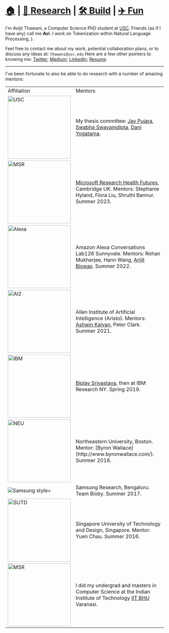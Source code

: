 # **[🏠](https://avi-jit.github.io/)** | [🔬 Research](https://avi-jit.github.io/papers) | [🛠️ Build](https://avi-jit.github.io/work) | [✈️ Fun](https://avi-jit.github.io/fun) 

I'm Avijit Thawani, a Computer Science PhD student at [USC](https://www.cs.usc.edu). Friends (as if I have any) call me **Avi**. I work on Tokenization within Natural Language Processing, ).

Feel free to contact me about my work, potential collaboration plans, or to discuss any ideas at:   `thawani@usc.edu`
Here are a few other pointers to knowing me:
[Twitter](https://twitter.com/thawani_avijit); [Medium](https://medium.com/@avijitthawani); [LinkedIn](https://www.linkedin.com/in/avijitthawani/); [Resume](https://www.overleaf.com/read/pfvrgckrmmqv).

---
I've been fortunate to also be able to do research with a number of amazing mentors:

<table>
<tr>
<td>Affiliation</td><td>Mentors</td>

<tr>
<td> <img src="https://drive.google.com/uc?export=view&id=1E8eZggHzxcg-7hF4frzmEtP8lqt8aGD1" alt="USC" style="width:200px;"/></td>
<td> My thesis committee: <a href="http://jaypujara.org">Jay Pujara</a>, <a href="http://swabhs.com">Swabha Swayamdipta</a>, <a href="https://dyogatama.github.io/">Dani Yogatama</a>. </td>
</tr>

<tr>
<td> <img src="https://drive.google.com/uc?export=view&id=10EwxMDgcnySlcpoIM4H6BOoqGMvtTt-m" alt="MSR" style="width:200px;"/></td>
<td> <a href="https://www.microsoft.com/en-us/research/lab/microsoft-health-futures/">Microsoft Research Health Futures</a>, Cambridge UK. Mentors: Stephanie Hyland, Flora Liu, Shruthi Bannur. Summer 2023. </td>
</tr>

<tr>
<td> <img src="https://drive.google.com/uc?export=view&id=12k74g2Sbiq5a89MF9buK__iOElNWJF3M" alt="Alexa" style="width:200px;"/></td>
<td> Amazon Alexa Conversations Lab126 Sunnyvale. Mentors: Rohan Mukherjee, Hann Wang, <a href="https://www.amazon.science/author/arjit-biswas">Arijit Biswas</a>. Summer 2022. </td>
</tr>

<tr>
<td> <img src="https://drive.google.com/uc?export=view&id=1iUX8NmX_Sz5-MKdlN1NhWhXjEr-96kY5" alt="AI2" style="width:200px;"/></td>
<td> Allen Institute of Artificial Intelligence (Aristo). Mentors: <a href="http://ashwinkalyan.com/">Ashwin Kalyan</a>, Peter Clark. Summer 2021.</td>
</tr>

<tr>
<td> <img src="https://drive.google.com/uc?export=view&id=12_X0AXjNcn1Qt1mHWTPYN2OgkoeLy7yh" alt="IBM" style="width:200px;"/></td>
<td> <a href="https://sites.google.com/site/biplavsrivastava/">Biplav Srivastava</a>, then at IBM Research NY. Spring 2019. </td>
</tr>

<tr>
<td> <img src="https://drive.google.com/uc?export=view&id=15PEiTs6m5CoErKemda8iAQiQ4EJg4eGv" alt="NEU" style="width:200px;"/></td>
<td> Northeastern University, Boston. Mentor: [Byron Wallace](http://www.byronwallace.com/). Summer 2018. </td>
</tr>

<tr>
<td> <img src="https://drive.google.com/uc?export=view&id=1A7OkF-Xu9eMKbD6pa6_00z7rUC34vyqU" alt="Samsung style="width:200px;"/></td>
<td> Samsung Research, Bengaluru. Team Bixby. Summer 2017. </td>
</tr>

<tr>
<td> <img src="https://drive.google.com/uc?export=view&id=1Eu4q54TZVmyOmxq4o2pfin6Tg6qTN0iC" alt="SUTD" style="width:200px;"/></td>
<td> Singapore University of Technology and Design, Singapore. Mentor: Yuen Chau. Summer 2016. </td>
</tr>

<tr>
<td> <img src="https://drive.google.com/uc?export=view&id=1ZXDsagRmw9nghQX8Npf4XWTZ7YBMDqEE" alt="MSR" style="width:200px;"/></td>
<td>  I did my undergrad and masters in Computer Science at the Indian Institute of Technology <a href="https://www.iitbhu.ac.in/dept/cse">IIT BHU</a> Varanasi. </td>
</tr>

<!---# Updates

**2023:** Interned at Microsoft Research Cambridge (UK) with the Health Futures team, on the topic of Radiology Visual Question Answering. I was fortunate to present our [open-source literature review tool](https://github.com/EshaanAgg/Research-Literature-Manager) in a [talk at ISI](https://youtu.be/FUIq9-lJ9ag?si=YjWr4ZFZjReJsEI2). And Saras, my edtech AI chatbot, stood 3rd at VGSA Trojan Tank and was a semi-finalist at USC's New Venture Seed Contest.

**2022:** Interned at Amazon Lab126 with the Alexa Conversations team, on the topic of compositional generalization.
And presented work with Dipesh Kumar, at the ACL 2022 Workshop on Negative Insights, Dublin.

**2021:** Interned at AI2, Seattle.
Tragic times in India. In between arranging oxygen for dying relatives and myself recovering from Covid-19, I tried to [visualize](https://avi-jit.github.io/covid-india/scatter) the scale of the Indian crisis for Americans to better comprehend it. 
Meanwhile, our NAACL 2021 Survey on [Numeracy in NLP](https://www.aclweb.org/anthology/2021.naacl-main.53/) featured in [Sebastian Ruder's NLP newsletter](https://newsletter.ruder.io/issues/eacl-iclr-naacl-papers-round-up-research-reality-checks-ml-on-code-592784)!

**2020:** Selected for [MLSS 2020](http://mlss.tuebingen.mpg.de/2020/schedule.html). We also fundraised registration fees to sponsor four Indian undergrads' attendance at [EMNLP 2020](https://2020.emnlp.org/). In other news, [TG](https://isi.edu/~tg/), [Harsh](https://harsh-agarwal.github.io/about/), and I submitted a proposal to the [government of India](http://thesciencepolicyforum.org/initiatives/eti/) on identifying Indian vernacular NLP as an emerging technology. Update: Our proposal was unfortunately not selected, but we'd love to hear your feedback so here's [the link](https://docs.google.com/document/d/1ObqEGVVx3Co7LrwipsFuJddm1CRnLjAe6D2we7XSzRI/edit?usp=sharing).

**2019:** Started my PhD at USC on Annenberg Fellowship. Presented at the Machine Learning Healthcare Conference, Michigan. Also attended CVPR, ICML, and SIGGRAPH, West Coast NLP, and SoCal NLP.
We [ranked third](http://www.cs.ox.ac.uk/isg/challenges/sem-tab/2019/certificates/certificates_tabularisi.pdf) in the IBM sponsored [Table-to-KG matching challenge](http://www.cs.ox.ac.uk/isg/challenges/sem-tab/) at the International Semantic Web Conference ([ISWC 2019](http://iswc2019.semanticweb.org)) . Here's the [system description paper](http://www.cs.ox.ac.uk/isg/challenges/sem-tab/papers/Tabularisi.pdf) we wrote, and [here are the slides](https://docs.google.com/presentation/d/1xItRNKh020nIcDBYKSOjQPPcJDQCkLy2qk628wrze8A/edit?usp=sharing). I also wrote a [blog](https://medium.com/@avijitthawani/iswc-2019-new-zealand-bd15fe02d3d4) about my trip to ISWC. 

**2018:** Three amazing job offers from Samsung, Myntra, and Headout.
My long short film [Stopping by Woods](https://www.youtube.com/watch?v=Uy_3XKqsJZk) is now on YouTube (EDIT: over **65,000 views**).--->


<!--- **Sept 2021:** I wrote my first opinion piece which stood first in a weekly contest by The Print: [Will Panjshir become a Taiwan? Afghanistan’s story matches with China](https://theprint.in/campus-voice/will-panjshir-become-a-taiwan-afghanistans-story-matches-with-china/732849/). Thanks to a course I took with Professor Joshua Goldstein for the idea!--->

<!--- **Aug 2021:** Our short paper was accepted to [EMNLP 2021](https://2021.emnlp.org/). We showed that Numeracy enhances Literacy in Language Models (or is it Foundation Models now)! TL;DR: Simple changes to number tokenization helps models predict words better.--->

<!--- Wrapped up my internship with AI2, wrote a short story around AGI/Blockchain. I'm also learning how to make Chrome browser extensions - starting with [https://blocksite.co/](https://blocksite.co/), using which would've otherwise costed me $11 per month! Here's a free version for anyone: [https://github.com/avi-jit/blocker](https://github.com/avi-jit/blocker).--->

<!--- ** Summer 2021:** I'll be attending NAACL 2021 and presenting our survey on [Number Representations in NLP](https://www.aclweb.org/anthology/2021.naacl-main.53/). I'm also excited to hear more about other awesome papers, such as those described in [Sebastian Ruder's NLP newsletter](https://newsletter.ruder.io/issues/eacl-iclr-naacl-papers-round-up-research-reality-checks-ml-on-code-592784)!--->

<!--- **May 2021:** We submitted two papers to EMNLP: one's a revision of an ACL rejection and another's a side project with [Dipesh Kumar]() from IIT BHU. I've also begun my [AI2](https://allenai.org/) internship with [Ashwin Kalyan](http://ashwinkalyan.com/) as my mentor. Here's my [intro slide](https://docs.google.com/presentation/d/1d6Eo2E_Ama9CYGA5BlUnWA_7ncN04S5HszQDNd2qGGI/edit?usp=sharing)!--->


<!--- **Mar 2021:** Our survey on number representations was accepted to [NAACL 2021](https://2021.naacl.org/). Here's a [preprint link](https://arxiv.org/abs/2103.13136) and a [short twitter thread](https://twitter.com/thawani_avijit/status/1375033476194312194?s=20) describing the same!--->

<!--- **Feb 2021:** Volunteered to write a layperson article on [human-AI trust](https://www.isi.edu/news/38134/do-humans-trust-ai-coworkers/) for the ISI Communications team.--->

<!--- **Jan 2021:** Submitted a paper (link removed temporarily) to [ACL 2021](https://2021.aclweb.org/) on number representations in NLP.--->

<!--- **Dec 2020:** I'll be interning with [AI2](https://allenai.org/)'s Team [Aristo](https://allenai.org/aristo) in Summer 2021.--->

<!--- **Nov 2020:** Submitted a paper (link removed temporarily) to [NAACL 2021](https://2021.naacl.org/) on number representations in NLP.--->

<!--- **Oct 2020:** My (ongoing) work on number representations was accepted at [West Coast NLP 2020](https://www.wecnlp.ai/wecnlp-2020). Here is the 1-pg abstract (link removed temporarily). Looking forward to present on 30th October 2020.
<!-- [1-pg abstract (link removed temporarily)](https://drive.google.com/file/d/1aEu21sTMYvNZp-gOUXpjqgnm34I2mxca/view?) -->

<!--- **July 2020:** At ISI's Graduate Student Symposium [GSS](https://gss.isi.edu/) 2020, I presented my (ongoing) work on number representations (poster link removed temporarily) and frame semantics ([slides](https://docs.google.com/presentation/d/1ifWH22HUaExfVuxqAaHx0D-uQzKyi40-sKFVZfYRc-8/view?); [video](https://drive.google.com/file/d/1ECeALkp24df0KKbyQkU0C3qJWbJrwzXy/view?)).--->

<!-- ([poster link removed temporarily](https://drive.google.com/file/d/1-4ygHP36zX5NG9vqxzSCjXiUAwTel5g5/view?)) -->

<!--- **June 2020:** I'll be attending [MLSS 2020](http://mlss.tuebingen.mpg.de/2020/schedule.html) and [ACL 2020](https://acl2020.org/). I'll present my (ongoing) work on number representations (video link removed temporarily) at the former. EDIT: Here's a [conference report](https://medium.com/@vered1986/highlights-of-acl-2020-4ef9f27a4f0c) by [Dr Vered Shwartz](https://vered1986.github.io/) on the latter.

<!-- ([video link removed temporarily](https://www.youtube.com/watch?v=4v0MXfl1c_w)) -->

<!--- **April 2020:** I've been selected to attend [MLSS Tübingen](http://mlss.tuebingen.mpg.de/2020/): Machine Learning Summer School along with 179 more students (out of 1300+ applicants).--->

<!--- **Oct 2019:** Selected as a volunteer for [TechCrunch Disrupt SF 2019](https://techcrunch.com/events/disrupt-sf-2019/)!--->

<!--- **Sept 2019:** Attended [SoCalNLP 2019](https://socalnlp.github.io/symp19/index.html).--->

<!--- **Sept 2019:** I won a travel grant to attend [WeCNLP 2019](http://wecnlp.ai) at Facebook HQ, Menlo Park. The view up there is pretty amazing!--->

<!--- **Aug 2019:** Presenting at [MLHC 2019](https://www.mlforhc.org), Michigan, a joint work with [Byron Wallace](http://byronwallace.com) on [studying gender bias in online physician reviews](https://www.mlforhc.org/s/Thawani.pdf).

<!--- **July 2019:** Attending [SIGGRAPH 2019](https://s2019.siggraph.org), Los Angeles.--->

<!--- **June 2019:** Attending [ICML 2019](https://icml.cc/Conferences/2019), Long Beach.--->

<!--- **June 2019:** Presenting a [poster](https://github.com/avi-jit/SWOW-eval/blob/master/1559781908296_small.pdf) at [RepEval 2019](https://repeval2019.github.io/program/) workshop colocated with [NAACL](https://naacl2019.org), Minneapolis. Here's a nice [Github repo](https://github.com/avi-jit/SWOW-eval) to get you started on our [Word Association Task for Word Embeddings](https://www.aclweb.org/anthology/papers/W/W19/W19-2006/)!--->

<!--- **June 2019:** Joined University of Southern California as a PhD student. I'll be working with [Pedro Szekely](http://usc-isi-i2.github.io/szekely/) and [Jay Pujara](https://www.jaypujara.org) at the [Center on Knowledge Graphs](http://usc-isi-i2.github.io/home/), Information Sciences Institute, Los Angeles. Looking forward to the [DARPA Machine Commonsense](https://www.darpa.mil/program/machine-common-sense) project. I will be supported by the Annenberg Fellowship!--->

<!--- **May 2019:** Defended my Master's [thesis](https://www.overleaf.com/read/rbkjsbrvmwfx) on Opinion Mining with word and contextualized embeddings. Bidding adieu to a great five years at IIT BHU :) --->

<!--- **May 2019:** Paper accepted (co-authors: [Biplav Srivastava](https://researcher.watson.ibm.com/researcher/view.php?person=us-biplavs) and Anil Kumar Singh) at the [RepEval 2019](https://repeval2019.github.io/program/) workshop. See you at [NAACL](https://naacl2019.org), June 2-7, Minneapolis!--->

<!--- **Jan 2019:** Accepted into the Computer Science PhD programs at University of Southern California, Los Angeles and Northeastern University, Boston.--->

<!--- **21st April 2018:** --->

<!--- **March 2018:** In the summer of 2018, I'll be heading to Northeastern University for an internship under [Dr. Byron Wallace](http://www.byronwallace.com/)'s guidance. See you in Boston!--->

<!--- **Feb 2018:** We're done with the shooting of my upcoming short film (tentatively) titled _Stopping by woods_. So excited to begin editing as soon as my mid semesters end!--->

<!--- **2017:** Interned at Samsung Research. And we organised the [2nd workshop on Review Opinion Diversification](https://sites.google.com/view/revopid-2018) at ACM Hypertext, Baltimore! --->
